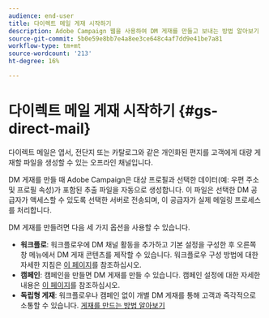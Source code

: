 ```yaml
---
audience: end-user
title: 다이렉트 메일 게재 시작하기
description: Adobe Campaign 웹을 사용하여 DM 게재를 만들고 보내는 방법 알아보기
source-git-commit: 5b0e59e8bb7e4a8ee3ce648c4af7dd9e41be7a81
workflow-type: tm+mt
source-wordcount: '213'
ht-degree: 16%

---
```



# 다이렉트 메일 게재 시작하기 {#gs-direct-mail}



다이렉트 메일은 엽서, 전단지 또는 카탈로그와 같은 개인화된 편지를 고객에게 대량 게재할 파일을 생성할 수 있는 오프라인 채널입니다.

DM 게재를 만들 때 Adobe Campaign은 대상 프로필과 선택한 데이터(예: 우편 주소 및 프로필 속성)가 포함된 추출 파일을 자동으로 생성합니다. 이 파일은 선택한 DM 공급자가 액세스할 수 있도록 선택한 서버로 전송되며, 이 공급자가 실제 메일링 프로세스를 처리합니다.

DM 게재를 만들려면 다음 세 가지 옵션을 사용할 수 있습니다.

* **워크플로**: 워크플로우에 DM 채널 활동을 추가하고 기본 설정을 구성한 후 오른쪽 창 메뉴에서 DM 게재 콘텐츠를 제작할 수 있습니다. 워크플로우 구성 방법에 대한 자세한 지침은 [이 페이지](../workflows/gs-workflow-creation.md)를 참조하십시오.
* **캠페인**: 캠페인을 만들면 DM 게재를 만들 수 있습니다. 캠페인 설정에 대한 자세한 내용은 [이 페이지](../campaigns/gs-campaigns.md)를 참조하십시오.
* **독립형 게재**: 워크플로우나 캠페인 없이 개별 DM 게재를 통해 고객과 즉각적으로 소통할 수 있습니다. [게재를 만드는 방법 알아보기](../msg/gs-deliveries.md)

<!--
<table style="table-layout:fixed"><tr style="border: 0;">
<td>
<a href="create-push.md">
<img alt="Lead" src="assets/do-not-localize/push_create.jpeg">
</a>
<div><a href="create-push.md"><strong>Create a push delivery</strong>
</div>
<p>
</td>
<td>
<a href="content-push.md">
<img alt="Infrequent" src="assets/do-not-localize/push_design.jpeg">
</a>
<div>
<a href="content-push.md"><strong>Design a push delivery<strong></strong></a>
</div>
<p></td>
<td>
<a href="send-push.md">
<img alt="Validation" src="assets/do-not-localize/push_send.jpeg">
</a>
<div>
<a href="send-push.md"><strong>Send a push delivery</strong></a>
</div>
<p>
</td>
<td>
<a href="send-push.md">
<img alt="Validation" src="assets/do-not-localize/push_report.jpeg">
</a>
<div>
<a href="send-push.md"><strong>Push delivery report</strong></a>
</div>
<p>
</td>
</tr></table>
-->
